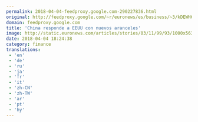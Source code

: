 ```yaml
---
permalink: 2018-04-04-feedproxy.google.com-290227836.html
original: http://feedproxy.google.com/~r/euronews/es/business/~3/kDEWH6xn_Z0/china-responde-a-eeuu-con-nuevos-aranceles
domain: feedproxy.google.com
title: 'China responde a EEUU con nuevos aranceles'
image: http://static.euronews.com/articles/stories/03/11/99/93/1000x563_cmsv2_5d5c12d7-d7cd-5287-b2ad-2cd3d8d5cc05-3119993.jpg
date: 2018-04-04 18:24:38
category: finance
translations: 
 - 'en'
 - 'de'
 - 'ru'
 - 'ja'
 - 'fr'
 - 'it'
 - 'zh-CN'
 - 'zh-TW'
 - 'ar'
 - 'pt'
 - 'hy'
---
```


